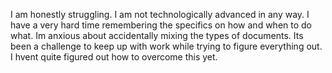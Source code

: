  I am honestly struggling. I am not technologically advanced in any way. I have a very hard time remembering the specifics on how and when to do what.
Im anxious about accidentally mixing the types of documents.
Its been a challenge to keep up with work while trying to figure everything out. I hvent quite figured out how to overcome this yet. 
